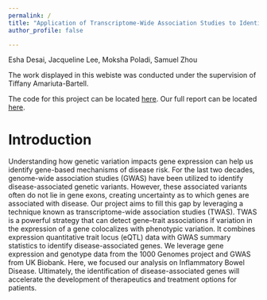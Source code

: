 ```yaml
---
permalink: /
title: "Application of Transcriptome-Wide Association Studies to Identifying Genes Associated with Inflammatory Bowel Disease"
author_profile: false

---
```


Esha Desai, Jacqueline Lee, Moksha Poladi, Samuel Zhou

The work displayed in this webiste was conducted under the supervision of Tiffany Amariuta-Bartell.

The code for this project can be located [here](https://github.com/jacquelinekclee/twas-dsc180-a17). Our full report can be located [here](https://notsamzhou.github.io/twas/files/ibd_twas_report.pdf).

Introduction
======
Understanding how genetic variation impacts gene expression can help us identify gene-based mechanisms of disease risk. For the last two decades, genome-wide association studies (GWAS) have been utilized to identify disease-associated genetic variants. However, these associated variants often do not lie in gene exons, creating uncertainty as to which genes are associated with disease. Our project aims to fill this gap by leveraging a technique known as transcriptome-wide association studies (TWAS). TWAS is a powerful strategy that can detect gene–trait associations if variation in the expression of a gene colocalizes with phenotypic variation. It combines expression quantitative trait locus (eQTL) data with GWAS summary statistics to identify disease-associated genes. We leverage gene expression and genotype data from the 1000 Genomes project and GWAS from UK Biobank. Here, we focused our analysis on Inflammatory Bowel Disease. Ultimately, the identification of disease-associated genes will accelerate the development of therapeutics and treatment options for patients.

